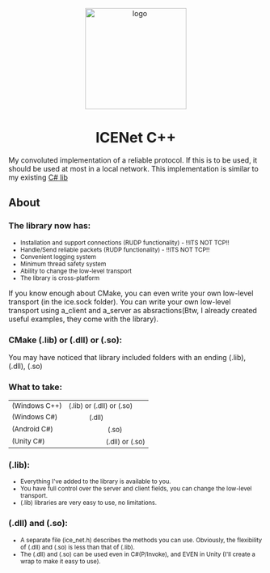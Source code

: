   
<p align="center">
  <img src="https://github.com/enoreex/ICENet/assets/125078218/c28309e2-377a-450f-9440-8b7e8eaf335a" alt="logo" width="200" height="200">
</p>

<h1 align="center" tabindex="-1" dir="auto"><a class="anchor" aria-hidden="true"></a>ICENet C++</h1>

My convoluted implementation of a reliable protocol. If this is to be used, it should be used at most in a local network. This implementation is similar to my existing <a href = "https://github.com/enoreex/ICENet/">C# lib</a>

<h2 tabindex="-1" dir="auto"><a class="anchor" aria-hidden="true"></a>About</h2>

<h3>The library now has:</h3>

<ul>
  <li style="font-size: smaller;">Installation and support connections (RUDP functionality) - !!ITS NOT TCP!!</li>
  <li style="font-size: smaller;">Handle/Send reliable packets (RUDP functionality) - !!ITS NOT TCP!!</li>
  <li style="font-size: smaller;">Convenient logging system</li>
  <li style="font-size: smaller;">Minimum thread safety system</li>
  <li style="font-size: smaller;">Ability to change the low-level transport</li>
  <li style="font-size: smaller;">The library is cross-platform</li>
</ul>

If you know enough about CMake, you can even write your own low-level transport (in the ice.sock folder). You can write your own low-level transport using a_client and a_server as absractions(Btw, I already created useful examples, they come with the library).

<h3>CMake (.lib) or (.dll) or (.so): </h3>

You may have noticed that library included folders with an ending (.lib), (.dll), (.so)

<h3>What to take: </h3>
<table>
  <tr>
    <td style="font-size: smaller;">(Windows C++)</td>
    <td style="font-size: smaller;">(.lib) or (.dll) or (.so)</td>
  </tr>
  <tr>
    <td style="font-size: smaller;">(Windows C#)</td>
    <td style="font-size: smaller;">ㅤㅤㅤ (.dll)</td>
  </tr>
  <tr>
    <td style="font-size: smaller;">(Android C#)</td>
    <td style="font-size: smaller;">ㅤㅤㅤㅤㅤㅤ  (.so)</td>
  </tr>
  <tr>
    <td style="font-size: smaller;">(Unity C#)</td>
    <td style="font-size: smaller;">ㅤㅤㅤㅤㅤㅤ(.dll) or (.so)</td>
  </tr>
</table>

<h3>(.lib): </h3>

<ul>
  <li style="font-size: smaller;">Everything I've added to the library is available to you.</li>
  <li style="font-size: smaller;">You have full control over the server and client fields, you can change the low-level transport.</li>
  <li style="font-size: smaller;">(.lib) libraries are very easy to use, no limitations.</li>
</ul>

<h3>(.dll) and (.so): </h3>

<ul>
  <li style="font-size: smaller;">A separate file (ice_net.h) describes the methods you can use. Obviously, the flexibility of (.dll) and (.so) is less than that of (.lib).</li>
  <li style="font-size: smaller;">The (.dll) and (.so) can be used even in C#(P/Invoke), and EVEN in Unity (I'll create a wrap to make it easy to use).</li>
</ul>
